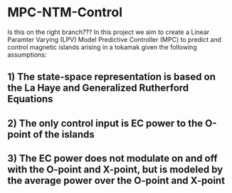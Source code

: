 # MPC-NTM-Control
Is this on the right branch???
In this project we aim to create a Linear Paramter Varying (LPV) Model Predictive Controller (MPC) to predict and control magnetic islands arising in a tokamak given the following assumptions:
## 1) The state-space representation is based on the La Haye and Generalized Rutherford Equations
## 2) The only control input is EC power to the O-point of the islands
## 3) The EC power does not modulate on and off with the O-point and X-point, but is modeled by the average power over the O-point and X-point
